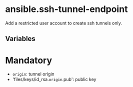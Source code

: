 ansible.ssh-tunnel-endpoint
===========================

Add a restricted user account to create ssh tunnels only.

Variables
---------

# Mandatory

- ```origin```: tunnel origin
- 'files/keys/id_rsa.```origin```.pub': public key
